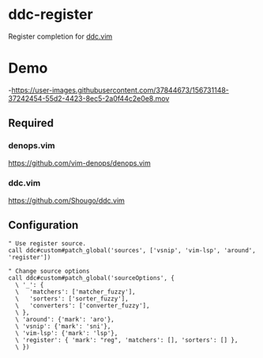 # ddc-register

Register completion for [ddc.vim](https://github.com/Shougo/ddc.vim)

# Demo

-https://user-images.githubusercontent.com/37844673/156731148-37242454-55d2-4423-8ec5-2a0f44c2e0e8.mov

## Required

### denops.vim

https://github.com/vim-denops/denops.vim


### ddc.vim

https://github.com/Shougo/ddc.vim


## Configuration

```vim
" Use register source.
call ddc#custom#patch_global('sources', ['vsnip', 'vim-lsp', 'around', 'register'])

" Change source options
call ddc#custom#patch_global('sourceOptions', {
  \ '_': {
  \   'matchers': ['matcher_fuzzy'],
  \   'sorters': ['sorter_fuzzy'],
  \   'converters': ['converter_fuzzy'],
  \ },
  \ 'around': {'mark': 'aro'},
  \ 'vsnip': {'mark': 'sni'},
  \ 'vim-lsp': {'mark': 'lsp'},
  \ 'register': { 'mark': "reg", 'matchers': [], 'sorters': [] },
  \ })
```
